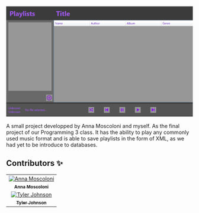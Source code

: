 <p align="center">
  <img src="./Screenshot.png" height="300px">
</p>

A small project developped by Anna Moscoloni and myself. As the final project of our Programming 3 class. It has the ability to play any commonly used music format and is able to save playlists in the form of XML,
as we had yet to be introduce to databases. 
  


## Contributors ✨



<!-- ALL-CONTRIBUTORS-LIST:START - Do not remove or modify this section -->
<!-- prettier-ignore-start -->
<!-- markdownlint-disable -->
<table>
  <tr><td align="center"><a href="https://github.com/amoscoloni"><img src="https://avatars.githubusercontent.com/u/78222489?v=4" width="100px;" alt="Anna Moscoloni"/><br /><sub><b>Anna Moscoloni</b></sub><tr><tr><td align="center"><a href="https://github.com/2076242"><img src="https://avatars.githubusercontent.com/u/78222805?v=4" width="100px;" alt="Tyler Johnson"/><br /><sub><b>Tyler Johnson</b></sub></tr>
</table>